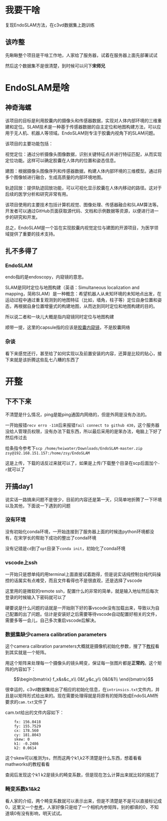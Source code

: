 # 我要干啥
复现EndoSLAM方法，在c3vd数据集上跑训练

## 该咋整
先瞅瞅整个项目是干啥工作地，人家给了服务器，试着在服务器上面先部署试试

然后这个数据集不是很清楚，到时候可以问下**宋师兄**

# EndoSLAM是啥

## 神奇海螺
该项目的目标是利用胶囊内的摄像头和传感器数据，实现对人体内部环境的三维重建和定位。SLAM技术是一种基于传感器数据的自主定位和地图构建方法，可以应用于无人机、机器人等领域。EndoSLAM则专注于胶囊内视角下的SLAM问题。

该项目的主要功能包括：

视觉定位：通过分析摄像头图像数据，识别关键特征点并进行特征匹配，从而实现定位功能。这样可以确定胶囊在人体内的位置和姿态信息。

建图：根据摄像头图像序列和传感器数据，构建人体内部环境的三维模型。通过将多个图像帧进行融合，生成高质量的内部环境地图。

轨迹回放：提供轨迹回放功能，可以可视化显示胶囊在人体内移动的路径。这对于后续的医学分析和研究非常有用。

该项目使用的主要技术包括计算机视觉、图像处理、传感器融合和SLAM算法等。开发者可以通过GitHub页面获取源代码、文档和示例数据等资源，以便进行进一步的研究和开发。

总之，EndoSLAM是一个旨在实现胶囊内视觉定位与建图的开源项目，为医学领域提供了重要的技术支持。

## 扎不多得了
### EndoSLAM
endo指的是endoscopy，内窥镜的意思。

SLAM是同时定位与地图构建（英语：Simultaneous localization and mapping，简称SLAM）是一种概念：希望机器人从未知环境的未知地点出发，在运动过程中通过重复观测到的地图特征（比如，墙角，柱子等）定位自身位置和姿态，再根据自身位置增量式的构建地图，从而达到同时定位和地图构建的目的。

所以说二者和一块儿大概是指内窥镜同时定位与地图构建

顺带一提，这里的capsule指的应该是[胶囊内窥镜](https://en.wikipedia.org/wiki/Capsule_endoscopy)，不是胶囊网络

### 杂谈
看下来感觉还行，甚至给了如何实现以及前置安装的内容，还算是比较的贴心，接下来就是该折腾这些乱七八糟的东西了


# 开整

## 下不下来
不清楚是什么情况，ping是能ping通国内网络的，但是外网是没有办法的。

一开始报错`recv erro -110`后来报错`fail connect to github 430`，这个服务器没给人管理员权限，没有办法下载东西，所以最后采用的是笨办法，电脑上下好了然后传过去

给条指令参考下`scp /home/heiwater/Downloads/EndoSLAM-master.zip zsy@192.168.151.157:/home/zsy/EndoSLAM`

这是上传，下载的话反过来就可以了，如果是上传/下载整个目录在scp后面加个`-r`就可以了

## 开搞day1
说实话一路搞来问题不是很少，目前的内容还是第一天，只简单地折腾了一下环境以及其他，下面说一下遇到的问题

### 没有环境
没有初始化conda环境，一开始连接到了服务器上面的时候连python环境都没有，在宋学长的帮助下成功的整出了conda环境

没有记错是`cd`到了`opt`目录下`conda init`，初始化了conda环境

### vscode上ssh
一开始只是想单纯的用terminal上面直接试着跑得，但是说实话纯控制台纯代码操控的话属实有点难受，而且文件看得也不是很直观，还是选择了vscode

这里用的是微软的remote ssh，配置什么的非常的简单，就是输入地址然后每次登录的时候输入下密码就可以了

硬要说是什么问题的话就是一开始刚下好的事vscode没有加载出来，导致以为自己配置的出了问题。估计是安装好之后需要等待vscode自动配置好相关的文件，需要多等一会儿，自己多次重启vscode后解决。

### 数据集缺少camera calibration parameters
这个camera calibration parameters大概就是摄像机初始化参数，搜了下[教程](https://www.mathworks.com/help/vision/ug/camera-calibration.html)看到其实就是一个矩阵。

用这个矩阵来处理每一个摄像头的镜头畸变，保证每一张图片都是**正常的**。这个矩阵的内容如下：

$$\begin{bmatrix}
f_x&s&c_x\\
0&f_y&c_y\\
0&0&1\\
\end{bmatrix}$$

很幸运的，c3vd数据集给出了相应的初始化信息，在`intrinsics.txt`文件内，并且是以矩阵形式给出来的。现在需要处理得就是将原有的矩阵改成EndoSLAM所要求的`cam.txt`文件了

cam.txt给出的文件内容如下：
```
    fx: 156.0418
    fy: 155.7529
    cx: 178.560
    cy: 181.8043
    skew: 0
    k1: -0.2486
    k2: 0.0614
```

这个skew可以推测为s，然而这两个k1,k2不清楚是什么东西，想着看看mathworks的教程看看

查阅后发现这个k1 k2是镜头的畸变系数，但是现在怎么计算出来就比较的尴尬了

### 畸变系数k1&k2
看人家的介绍，两个畸变系数就可以表示出来，但是不清楚是不是可以直接标记成0，这里又一个[参考](https://blog.csdn.net/Jeff_zjf/article/details/118579649)，人家好像只是给了一个相机内参矩阵，别的都填的0，不知道填0有没有影响，明天试试。